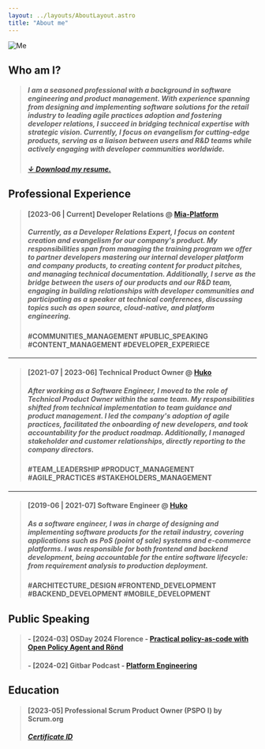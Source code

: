 ```yaml
---
layout: ../layouts/AboutLayout.astro
title: "About me"
---
```


<script>
    function changeImageBasedOnTheme(previousTheme) {
    var imageElement = document.getElementById("pic-of-me");
    var imagePath;

    switch (previousTheme) {
      case "light":
        console.log(theme);
        imagePath = "/assets/me-dark.png";
        break;
      case "dark":
        console.log(theme);
        imagePath = "/assets/me-light.png";
        break;
      default:
        imagePath = "/assets/me-light.png";
        break;
    }
    imageElement.src = imagePath;
  }
  
  changeImageBasedOnTheme(
        document.firstElementChild.getAttribute("data-theme")
   );
</script>

<img id="pic-of-me" src="/assets/me-light.png" alt="Me" style="max-width: 50%; height: auto;">

## Who am I?

> ##### I am a seasoned professional with a background in software engineering and product management. With experience spanning from designing and implementing software solutions for the retail industry to leading agile practices adoption and fostering developer relations, I succeed in bridging technical expertise with strategic vision. Currently, I focus on evangelism for cutting-edge products, serving as a liaison between users and R&D teams while actively engaging with developer communities worldwide.
>
> ##### [↓ Download my resume.](/assets/resume.pdf)

## Professional Experience

> #### [2023-06 | Current] Developer Relations @ [Mia-Platform](https://mia-platform.eu/)
>
> ##### Currently, as a Developer Relations Expert, I focus on content creation and evangelism for our company's product. My responsibilities span from managing the training program we offer to partner developers mastering our internal developer platform and company products, to creating content for product pitches, and managing technical documentation. Additionally, I serve as the bridge between the users of our products and our R&D team, engaging in building relationships with developer communities and participating as a speaker at technical conferences, discussing topics such as open source, cloud-native, and platform engineering.
>
> #### #COMMUNITIES_MANAGEMENT #PUBLIC_SPEAKING #CONTENT_MANAGEMENT #DEVELOPER_EXPERIECE

---

> #### [2021-07 | 2023-06] Technical Product Owner @ [Huko](https://huko.it/)
>
> ##### After working as a Software Engineer, I moved to the role of Technical Product Owner within the same team. My responsibilities shifted from technical implementation to team guidance and product management. I led the company's adoption of agile practices, facilitated the onboarding of new developers, and took accountability for the product roadmap. Additionally, I managed stakeholder and customer relationships, directly reporting to the company directors.
>
> #### #TEAM_LEADERSHIP #PRODUCT_MANAGEMENT #AGILE_PRACTICES #STAKEHOLDERS_MANAGEMENT

---

> #### [2019-06 | 2021-07] Software Engineer @ [Huko](https://huko.it/)
>
> ##### As a software engineer, I was in charge of designing and implementing software products for the retail industry, covering applications such as PoS (point of sale) systems and e-commerce platforms. I was responsible for both frontend and backend development, being accountable for the entire software lifecycle: from requirement analysis to production deployment.
>
> #### #ARCHITECTURE_DESIGN #FRONTEND_DEVELOPMENT #BACKEND_DEVELOPMENT #MOBILE_DEVELOPMENT

## Public Speaking

> #### - [2024-03] OSDay 2024 Florence - [Practical policy-as-code with Open Policy Agent and Rönd](https://www.youtube.com/live/Va6vIYCVxj0?si=UT_yca8F42vUFGbQ&t=6080)
>
> #### - [2024-02] Gitbar Podcast - [Platform Engineering](https://youtu.be/wt8XvQg-3FA?si=fTI2_2oAr_ejzuTr)

## Education

> #### [2023-05] Professional Scrum Product Owner (PSPO I) by Scrum.org
>
> ##### [Certificate ID](https://www.credly.com/badges/224d95ae-d5ea-4d26-9b12-9b1bd3543ff2/public_url)
